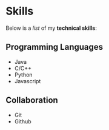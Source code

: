 # Skills 
Below is a *list* of my **technical skills**:
## Programming Languages 
- Java
- C/C++
- Python
- Javascript

## Collaboration 
- Git 
- Github
